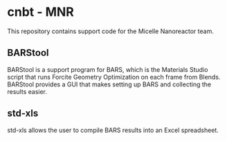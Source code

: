 # cnbt - MNR
This repository contains support code for the Micelle Nanoreactor team.

## BARStool
BARStool is a support program for BARS, which is the Materials Studio script
that runs Forcite Geometry Optimization on each frame from Blends. BARStool
provides a GUI that makes setting up BARS and collecting the results easier.

## std-xls
std-xls allows the user to compile BARS results into an Excel spreadsheet.
